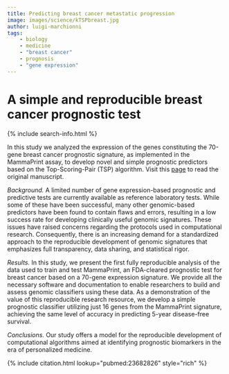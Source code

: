 ```yaml
---
title: Predicting breast cancer metastatic progression
image: images/science/kTSPbreast.jpg
author: luigi-marchionni
tags:
    - biology
    - medicine
    - "breast cancer"
    - prognosis
    - "gene expression"
---
```


# A simple and reproducible breast cancer prognostic test

{% include search-info.html %}

In this study we analyzed the expression of the genes constituting the 70-gene breast cancer prognostic signature, as implemented in the MammaPrint assay, to develop novel and simple prognostic predictors based on the Top-Scoring-Pair (TSP) algorithm. 
Visit this [page](https://bmcgenomics.biomedcentral.com/articles/10.1186/1471-2164-14-336)
to read the original manuscript.

*Background.* A limited number of gene expression-based prognostic and predictive tests are currently available as reference laboratory tests. While some of these have been successful, many other genomic-based predictors have been found to contain flaws and errors, resulting in a low success rate for developing clinically useful genomic signatures. These issues have raised concerns regarding the protocols used in computational research. Consequently, there is an increasing demand for a standardized approach to the reproducible development of genomic signatures that emphasizes full transparency, data sharing, and statistical rigor.

*Results.* In this study, we present the first fully reproducible analysis of the data used to train and test MammaPrint, an FDA-cleared prognostic test for breast cancer based on a 70-gene expression signature. We provide all the necessary software and documentation to enable researchers to build and assess genomic classifiers using these data. As a demonstration of the value of this reproducible research resource, we develop a simple prognostic classifier utilizing just 16 genes from the MammaPrint signature, achieving the same level of accuracy in predicting 5-year disease-free survival.

*Conclusions.* Our study offers a model for the reproducible development of computational algorithms aimed at identifying prognostic biomarkers in the era of personalized medicine.

{% include citation.html lookup="pubmed:23682826" style="rich" %}


